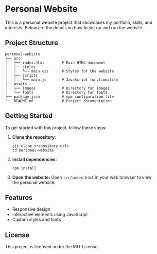 # Personal Website

This is a personal website project that showcases my portfolio, skills, and interests. Below are the details on how to set up and run the website.

## Project Structure

```
personal-website
├── src
│   ├── index.html        # Main HTML document
│   ├── styles
│   │   └── main.css      # Styles for the website
│   ├── scripts
│   │   └── main.js       # JavaScript functionality
├── assets
│   ├── images            # Directory for images
│   └── fonts             # Directory for fonts
├── package.json          # npm configuration file
└── README.md             # Project documentation
```

## Getting Started

To get started with this project, follow these steps:

1. **Clone the repository:**
   ```
   git clone <repository-url>
   cd personal-website
   ```

2. **Install dependencies:**
   ```
   npm install
   ```

3. **Open the website:**
   Open `src/index.html` in your web browser to view the personal website.

## Features

- Responsive design
- Interactive elements using JavaScript
- Custom styles and fonts

## License

This project is licensed under the MIT License.